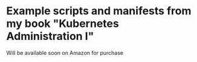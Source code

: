 # Example scripts and manifests from my book "Kubernetes Administration I"
  
Will be available soon on Amazon for purchase

